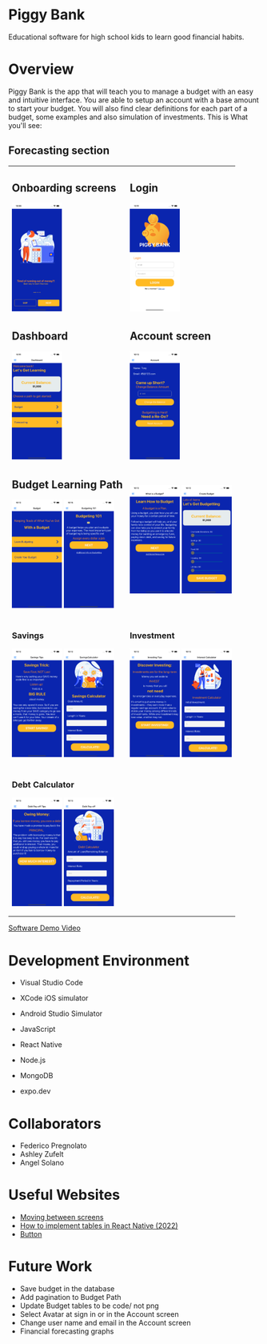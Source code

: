 # Piggy Bank

Educational software for high school kids to learn good financial habits.

# Overview

Piggy Bank is the app that will teach you to manage a budget with an easy and intuitive interface. You are able to setup an account with a base amount to start your budget. You will also find clear definitions for each part of a budget, some examples and also simulation of investments. This is What you'll see:


<table border="0">
   <tr>
      <td>
        <h2>Onboarding screens</h2>
        <img src="/frontend-piggyBank/assets/screenshots/onboarding.png" width="100">
     </td>
      <td>
        <h2>Login</h2>
        <img src="/frontend-piggyBank/assets/screenshots/login.png" width="100">
     </td>   
   </tr>
  <tr>
    <td>
      <h2>Dashboard</h2>
      <img src="/frontend-piggyBank/assets/screenshots/dashboard.png" width="100">
    </td>
     <td>
      <h2>Account screen</h2>
      <img src="/frontend-piggyBank/assets/screenshots/account.png" width="100">
     </td>
  </tr>
   <tr>
      <td>
         <h2>Budget Learning Path</h2>
         <p float="left">
            <img src="/frontend-piggyBank/assets/screenshots/budget1.png" width="100" />
            <img src="/frontend-piggyBank/assets/screenshots/budget2.png" width="100" /> 
         </p>
      </td>
      <td>
         <p float-"left">
            <img src="/frontend-piggyBank/assets/screenshots/budget3.png" width="100" />
            <img src="/frontend-piggyBank/assets/screenshots/create.png" width="100" />
         </p>
      </td>
   </tr>
   <tr>
         <h2>Forecasting section</h2>
   </tr>
   <tr>
      <td>
         <h3>Savings</h3>
         <p float="left">
            <img src="/frontend-piggyBank/assets/screenshots/saving1.png" width="100" />
            <img src="/frontend-piggyBank/assets/screenshots/saving2.png" width="100" /> 
         </p>
      </td>
      <td>
         <h3>Investment</h3>
         <p float="left">
            <img src="/frontend-piggyBank/assets/screenshots/int1.png" width="100" />
            <img src="/frontend-piggyBank/assets/screenshots/int2.png" width="100" />
         </p>
      </td>
   <tr>
      <td>
         <h3>Debt Calculator</h3>
         <p float="left">
            <img src="/frontend-piggyBank/assets/screenshots/debtCalculator1.png" width="100" />
            <img src="/frontend-piggyBank/assets/screenshots/debtCalculator2.png" width="100" />
        </p>
      </td>
   </tr>
</table>

[Software Demo Video](https://youtu.be/YcB7ZZliagA)

# Development Environment

- Visual Studio Code
- XCode iOS simulator
- Android Studio Simulator

- JavaScript
- React Native
- Node.js
- MongoDB
- expo.dev

# Collaborators

- Federico Pregnolato
- Ashley Zufelt
- Angel Solano

# Useful Websites

- [Moving between screens](https://reactnavigation.org/docs/navigating/)
- [How to implement tables in React Native (2022)](https://www.kindacode.com/article/how-to-implement-tables-in-react-native/)
- [Button](https://reactnative.dev/docs/button)

# Future Work

- Save budget in the database
- Add pagination to Budget Path
- Update Budget tables to be code/ not png
- Select Avatar at sign in or in the Account screen
- Change user name and email in the Account screen
- Financial forecasting graphs
